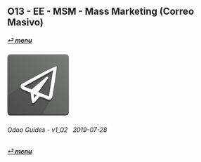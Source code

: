 ## O13 - EE - MSM - Mass Marketing (Correo Masivo)
#### [_&#x23CE; menu_](/en-uk/o13/ee/en-uk-o13-ee-guides-menu.md)  
### ![msm](/doc/img/mass_mailing.png) 
	
###### Odoo Guides - v1_02 &nbsp; 2019-07-28  
**[_&#x23CE; menu_](/en-uk/o13/ee/en-uk-o13-ee-guides-menu.md)**  
